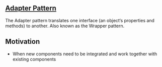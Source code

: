 ## <a href="https://www.dofactory.com/javascript/design-patterns/adapter" target="_blank">Adapter Pattern</a>

The Adapter pattern translates one interface (an object‘s properties and methods) to another. Also known as the Wrapper pattern.

## Motivation

- When new components need to be integrated and work together with existing components